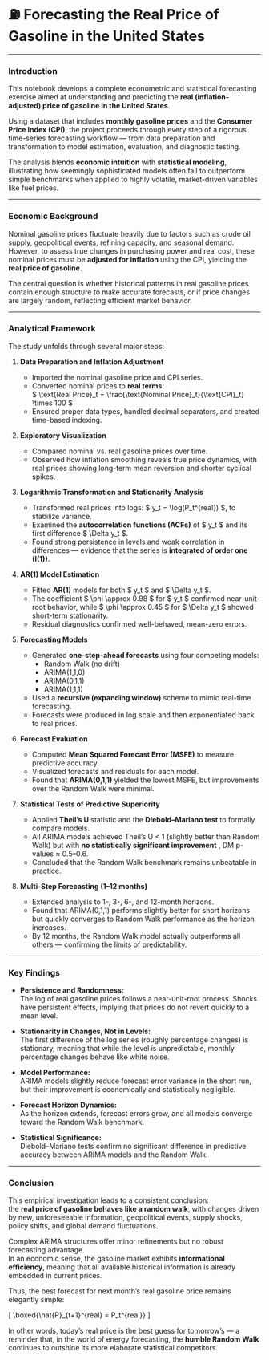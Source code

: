 # ⛽ **Forecasting the Real Price of Gasoline in the United States**

---

### **Introduction**

This notebook develops a complete econometric and statistical forecasting exercise aimed at understanding and predicting the **real (inflation-adjusted) price of gasoline in the United States**.  

Using a dataset that includes **monthly gasoline prices** and the **Consumer Price Index (CPI)**, the project proceeds through every step of a rigorous time-series forecasting workflow — from data preparation and transformation to model estimation, evaluation, and diagnostic testing.

The analysis blends **economic intuition** with **statistical modeling**, illustrating how seemingly sophisticated models often fail to outperform simple benchmarks when applied to highly volatile, market-driven variables like fuel prices.

---

### **Economic Background**

Nominal gasoline prices fluctuate heavily due to factors such as crude oil supply, geopolitical events, refining capacity, and seasonal demand.  
However, to assess true changes in purchasing power and real cost, these nominal prices must be **adjusted for inflation** using the CPI, yielding the **real price of gasoline**.

The central question is whether historical patterns in real gasoline prices contain enough structure to make accurate forecasts, or if price changes are largely random, reflecting efficient market behavior.

---

### **Analytical Framework**

The study unfolds through several major steps:

1. **Data Preparation and Inflation Adjustment**  
   - Imported the nominal gasoline price and CPI series.  
   - Converted nominal prices to **real terms**:  
     $
     \text{Real Price}_t = \frac{\text{Nominal Price}_t}{\text{CPI}_t} \times 100
     $
   - Ensured proper data types, handled decimal separators, and created time-based indexing.

2. **Exploratory Visualization**  
   - Compared nominal vs. real gasoline prices over time.  
   - Observed how inflation smoothing reveals true price dynamics, with real prices showing long-term mean reversion and shorter cyclical spikes.

3. **Logarithmic Transformation and Stationarity Analysis**  
   - Transformed real prices into logs: $ y_t = \log(P_t^{real}) $, to stabilize variance.  
   - Examined the **autocorrelation functions (ACFs)** of $ y_t $ and its first difference $ \Delta y_t $.  
   - Found strong persistence in levels and weak correlation in differences — evidence that the series is **integrated of order one (I(1))**.

4. **AR(1) Model Estimation**  
   - Fitted **AR(1)** models for both $ y_t $ and $ \Delta y_t $.  
   - The coefficient $ \phi \approx 0.98 $ for $ y_t $ confirmed near-unit-root behavior, while $ \phi \approx 0.45 $ for $ \Delta y_t $ showed short-term stationarity.  
   - Residual diagnostics confirmed well-behaved, mean-zero errors.

5. **Forecasting Models**  
   - Generated **one-step-ahead forecasts** using four competing models:  
     - Random Walk (no drift)  
     - ARIMA(1,1,0)  
     - ARIMA(0,1,1)  
     - ARIMA(1,1,1)
   - Used a **recursive (expanding window)** scheme to mimic real-time forecasting.  
   - Forecasts were produced in log scale and then exponentiated back to real prices.

6. **Forecast Evaluation**  
   - Computed **Mean Squared Forecast Error (MSFE)** to measure predictive accuracy.  
   - Visualized forecasts and residuals for each model.  
   - Found that **ARIMA(0,1,1)** yielded the lowest MSFE, but improvements over the Random Walk were minimal.

7. **Statistical Tests of Predictive Superiority**  
   - Applied **Theil’s U** statistic and the **Diebold–Mariano test** to formally compare models.  
   - All ARIMA models achieved Theil’s U < 1 (slightly better than Random Walk) but with **no statistically significant improvement** , DM p-values ≈ 0.5–0.6.  
   - Concluded that the Random Walk benchmark remains unbeatable in practice.

8. **Multi-Step Forecasting (1–12 months)**  
   - Extended analysis to 1-, 3-, 6-, and 12-month horizons.  
   - Found that ARIMA(0,1,1) performs slightly better for short horizons but quickly converges to Random Walk performance as the horizon increases.  
   - By 12 months, the Random Walk model actually outperforms all others — confirming the limits of predictability.

---

### **Key Findings**

- **Persistence and Randomness:**  
  The log of real gasoline prices follows a near-unit-root process. Shocks have persistent effects, implying that prices do not revert quickly to a mean level.

- **Stationarity in Changes, Not in Levels:**  
  The first difference of the log series (roughly percentage changes) is stationary, meaning that while the level is unpredictable, monthly percentage changes behave like white noise.

- **Model Performance:**  
  ARIMA models slightly reduce forecast error variance in the short run, but their improvement is economically and statistically negligible.

- **Forecast Horizon Dynamics:**  
  As the horizon extends, forecast errors grow, and all models converge toward the Random Walk benchmark.

- **Statistical Significance:**  
  Diebold–Mariano tests confirm no significant difference in predictive accuracy between ARIMA models and the Random Walk.

---

### **Conclusion**

This empirical investigation leads to a consistent conclusion:  
the **real price of gasoline behaves like a random walk**, with changes driven by new, unforeseeable information, geopolitical events, supply shocks, policy shifts, and global demand fluctuations.

Complex ARIMA structures offer minor refinements but no robust forecasting advantage.  
In an economic sense, the gasoline market exhibits **informational efficiency**, meaning that all available historical information is already embedded in current prices.

Thus, the best forecast for next month’s real gasoline price remains elegantly simple:

\[
\boxed{\hat{P}_{t+1}^{real} = P_t^{real}}
\]

In other words, today’s real price is the best guess for tomorrow’s — a reminder that, in the world of energy forecasting, the **humble Random Walk** continues to outshine its more elaborate statistical competitors.
